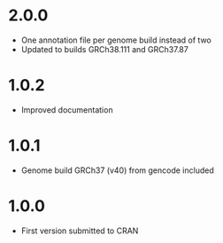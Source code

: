 # 2.0.0
* One annotation file per genome build instead of two
* Updated to builds GRCh38.111 and GRCh37.87 

# 1.0.2
* Improved documentation

# 1.0.1
* Genome build GRCh37 (v40) from gencode included

# 1.0.0
* First version submitted to CRAN

